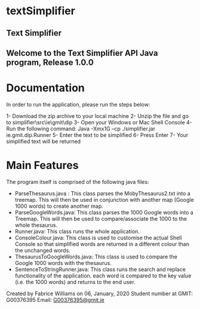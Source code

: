 # textSimplifier
Text Simplifier
------------------------------------
Welcome to the Text Simplifier API Java program, Release 1.0.0
------------------------------------

Documentation
=============
In order to run the application, please run the steps below:

1- Download the zip archive to your local machine
2- Unzip the file and go to simplifier\src\ie\gmit\dip
3- Open your Windows or Mac Shell Console
4- Run the following command:
			Java -Xmx1G –cp ./simplifier.jar ie.gmit.dip.Runner
5- Enter the text to be simplified
6- Press Enter
7- Your simplified text will be returned

Main Features
=============

The program itself is comprised of the following java files:
- ParseThesaurus.java : This class parses the MobyThesaurus2.txt into a treemap. This will then be used in conjunction with another map (Google 1000 words) to create another map.
- ParseGoogleWords.java: This class parses the 1000 Google words into a Treemap. This will then be used to compare/associate the 1000 to the whole thesaurus.
- Runner.java: This class runs the whole application.
- ConsoleColour.java: This class is used to customise the actual Shell Console so that simplified words are returned in a different colour than the unchanged words.
- ThesaurusToGoogleWords.java: This class is used to compare the Google 1000 words with the thesaurus.
- SentenceToStringRunner.java: This class runs the search and replace functionality of the application. each word is compared to the key value (i.e. the 1000 words) and returns to the end user.




Created by Fabrice Williams on 06, January, 2020
Student number at GMIT: G00376395
Email: G00376395@gmit.ie
